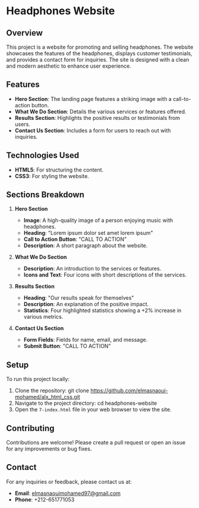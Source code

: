# Headphones Website

## Overview

This project is a website for promoting and selling headphones. The website showcases the features of the headphones, displays customer testimonials, and provides a contact form for inquiries. The site is designed with a clean and modern aesthetic to enhance user experience.

## Features

- **Hero Section**: The landing page features a striking image with a call-to-action button.
- **What We Do Section**: Details the various services or features offered.
- **Results Section**: Highlights the positive results or testimonials from users.
- **Contact Us Section**: Includes a form for users to reach out with inquiries.

## Technologies Used

- **HTML5**: For structuring the content.
- **CSS3**: For styling the website.

## Sections Breakdown

1. **Hero Section**
   - **Image**: A high-quality image of a person enjoying music with headphones.
   - **Heading**: "Lorem ipsum dolor set amet lorem ipsum"
   - **Call to Action Button**: "CALL TO ACTION"
   - **Description**: A short paragraph about the website.

2. **What We Do Section**
   - **Description**: An introduction to the services or features.
   - **Icons and Text**: Four icons with short descriptions of the services.

3. **Results Section**
   - **Heading**: "Our results speak for themselves"
   - **Description**: An explanation of the positive impact.
   - **Statistics**: Four highlighted statistics showing a +2% increase in various metrics.

4. **Contact Us Section**
   - **Form Fields**: Fields for name, email, and message.
   - **Submit Button**: "CALL TO ACTION"

## Setup

To run this project locally:

1. Clone the repository:
   git clone https://github.com/elmasnaoui-mohamed/alx_html_css.git
2. Navigate to the project directory:
   cd headphones-website
3. Open the `7-index.html` file in your web browser to view the site.

## Contributing

Contributions are welcome! Please create a pull request or open an issue for any improvements or bug fixes.

## Contact

For any inquiries or feedback, please contact us at:

- **Email**: elmasnaouimohamed97@gmail.com
- **Phone**: +212-651771053

